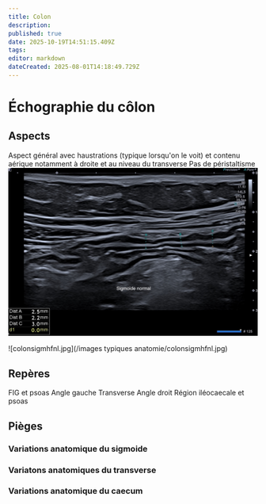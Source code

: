 ```yaml
---
title: Colon
description: 
published: true
date: 2025-10-19T14:51:15.409Z
tags: 
editor: markdown
dateCreated: 2025-08-01T14:18:49.729Z
---
```


# Échographie du côlon

## Aspects
Aspect général avec haustrations (typique lorsqu'on le voit) et contenu aérique notamment à droite et au niveau du transverse
Pas de péristaltisme
![paroi_colique_nle_sigm_2.jpg](/anatomie_typique/paroi_colique_nle_sigm_2.jpg)


![colonsigmhfnl.jpg](/images typiques anatomie/colonsigmhfnl.jpg)
## Repères
FIG et psoas
Angle gauche
Transverse
Angle droit
Région iléocaecale et psoas
## Pièges
### Variations anatomique du sigmoide
### Variatons anatomiques du transverse
### Variations anatomique du caecum